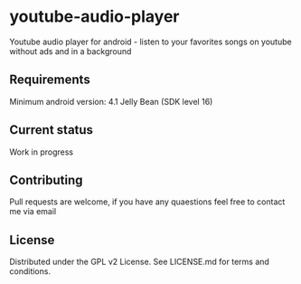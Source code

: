 # youtube-audio-player
Youtube audio player for android - listen to your favorites songs on youtube without ads and in a background 


## Requirements
Minimum android version: 4.1 Jelly Bean (SDK level 16)

## Current status
Work in progress

## Contributing
Pull requests are welcome, if you have any quaestions feel free to contact me via email

## License
Distributed under the GPL v2 License. See LICENSE.md for terms and conditions.
